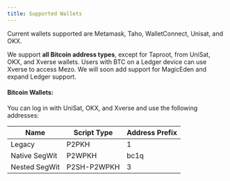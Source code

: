 ```yaml
---
title: Supported Wallets
---
```


Current wallets supported are Metamask, Taho, WalletConnect, Unisat, and OKX.

We support **all Bitcoin address types**, except for Taproot, from UniSat, OKX, and Xverse wallets. Users with BTC on a Ledger device can use Xverse to access Mezo. We will soon add support for MagicEden and expand Ledger support.

#### **Bitcoin Wallets:** <a href="#bitcoin-wallets" id="bitcoin-wallets"></a>

You can log in with UniSat, OKX, and Xverse and use the following addresses:

| Name          | Script Type | Address Prefix |
| ------------- | ----------- | -------------- |
| Legacy        | P2PKH       | 1              |
| Native SegWit | P2WPKH      | bc1q           |
| Nested SegWit | P2SH-P2WPKH | 3              |

